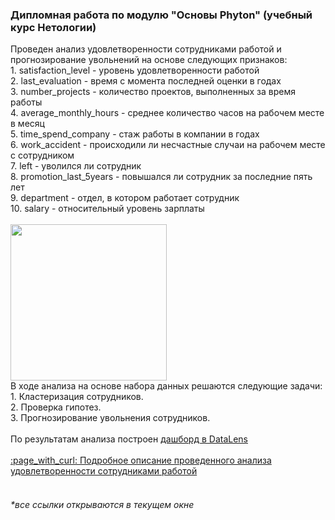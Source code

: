 <h3> Дипломная работа по модулю "Основы Phyton" (учебный курс Нетологии) </h3>
Проведен анализ удовлетворенности сотрудниками работой и прогнозирование увольнений на основе следующих признаков: <br>
1. satisfaction_level - уровень удовлетворенности работой <br>
2. last_evaluation - время с момента последней оценки в годах <br>
3. number_projects - количество проектов, выполненных за время работы <br>
4. average_monthly_hours - среднее количество часов на рабочем месте в месяц <br>
5. time_spend_company - стаж работы в компании в годах <br>
6. work_accident - происходили ли несчастные случаи на рабочем месте с сотрудником <br>
7. left - уволился ли сотрудник <br>
8. promotion_last_5years - повышался ли сотрудник за последние пять лет <br>
9. department - отдел, в котором работает сотрудник <br>
10. salary - относительный уровень зарплаты <br>
<br>
<img src="https://user-images.githubusercontent.com/63310859/213919213-ff67d316-35ac-468a-a7ec-cc6d62259d59.jpg" height="250"/>
<br>
В ходе анализа на основе набора данных решаются следующие задачи:<br>
1. Кластеризация сотрудников. <br>
2. Проверка гипотез.<br>
3. Прогнозирование увольнения сотрудников. <br>
<br>
По результатам анализа построен <a href="https://datalens.yandex.ru/762f6ry56m9gw-udovletvorennost-sotrudnikami-rabotoy-priznaki-uvolnen"> дашборд в DataLens </a><br>
<br>
<a href="https://docs.google.com/document/d/1_z0sNM1jI5d9XAnMmxlPpkdzZhtOGSlYeajZi6fdkZA/edit?usp=sharing"> :page_with_curl: Подробное описание проведенного анализа удовлетворенности сотрудниками работой </a><br>
<br>

<h6>*все ссылки открываются в текущем окне</h6>
